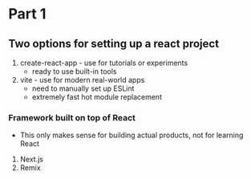 # Part 1

## Two options for setting up a react project

1. create-react-app - use for tutorials or experiments
    - ready to use built-in tools
2. vite - use for modern real-world apps
    - need to manually set up ESLint
    - extremely fast hot module replacement

### Framework built on top of React

-   This only makes sense for building actual products, not for learning React

1. Next.js
2. Remix
